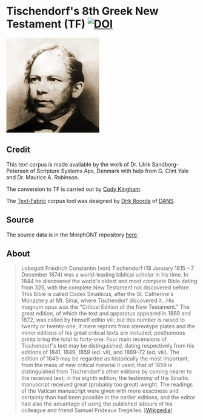 # Tischendorf's 8th Greek New Testament (TF) [![DOI](https://zenodo.org/badge/194737871.svg)](https://zenodo.org/badge/latestdoi/194737871)

<img src="docs/tischendorf.png">

## Credit
This text corpus is made available by the work of Dr. Ulrik Sandborg-Petersen of Scripture Systems Aps, Denmark with help from G. Clint Yale and Dr. Maurice A. Robinson.

The conversion to TF is carried out by [Cody Kingham](http://www.codykingham.com).

The [Text-Fabric](https://annotation.github.io/text-fabric/) corpus tool was designed by [Dirk Roorda](https://github.com/dirkroorda) of [DANS](https://dans.knaw.nl/en).

## Source
The source data is in the MorphGNT repository [here](https://github.com/morphgnt/tischendorf-data/).

## About
> Lobegott Friedrich Constantin (von) Tischendorf (18 January 1815 – 7 December 1874) was a world-leading biblical scholar in his time. In 1844 he discovered the world's oldest and most complete Bible dating from 325, with the complete New Testament not discovered before. This Bible is called Codex Sinaiticus, after the St. Catherine's Monastery at Mt. Sinai, where Tischendorf discovered it...His magnum opus was the "Critical Edition of the New Testament." The great edition, of which the text and apparatus appeared in 1869 and 1872, was called by himself editio viii; but this number is raised to twenty or twenty-one, if mere reprints from stereotype plates and the minor editions of his great critical texts are included; posthumous prints bring the total to forty-one. Four main recensions of Tischendorf's text may be distinguished, dating respectively from his editions of 1841, 1849, 1859 (ed. vii), and 1869–72 (ed. viii). The edition of 1849 may be regarded as historically the most important, from the mass of new critical material it used; that of 1859 is distinguished from Tischendorf's other editions by coming nearer to the received text; in the eighth edition, the testimony of the Sinaitic manuscript received great (probably too great) weight. The readings of the Vatican manuscript were given with more exactness and certainty than had been possible in the earlier editions, and the editor had also the advantage of using the published labours of his colleague and friend Samuel Prideaux Tregelles. [[Wikipedia](https://en.wikipedia.org/wiki/Constantin_von_Tischendorf)]
